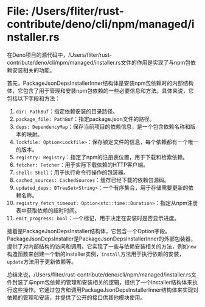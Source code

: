 # File: /Users/fliter/rust-contribute/deno/cli/npm/managed/installer.rs

在Deno项目的源代码中，/Users/fliter/rust-contribute/deno/cli/npm/managed/installer.rs文件的作用是实现了与npm包依赖安装相关的功能。

首先，PackageJsonDepsInstallerInner结构体是安装npm包依赖时的内部结构体，它包含了用于管理和安装npm包依赖的一些必要信息和方法。具体来说，它包括以下字段和方法：

1. `dir: PathBuf`：指定依赖安装的目录路径。
2. `package_file: PathBuf`：指定package.json文件的路径。
3. `deps: DependencyMap`：保存当前项目的依赖信息，是一个包含依赖名称和版本的映射。
4. `lockfile: Option<Lockfile>`：保存锁定文件的信息，每个依赖都有一个唯一的版本。
5. `registry: Registry`：指定了npm的注册表位置，用于下载和检索依赖。
6. `fetcher: Fetcher`：用于实际下载依赖的HTTP客户端。
7. `shell: Shell`：用于执行命令行操作的包装器。
8. `cached_sources: CachedSources`：缓存已经下载的依赖包源码。
9. `updated_deps: BTreeSet<String>`：一个有序集合，用于存储需要更新的依赖名称。
10. `registry_fetch_timeout: Option<std::time::Duration>`：指定从npm注册表中获取依赖的超时时间。
11. `emit_progress: bool`：一个标记，用于决定在安装时是否显示进度。

接着是PackageJsonDepsInstaller结构体，它包含一个Option<PackageJsonDepsInstallerInner>字段。PackageJsonDepsInstaller是PackageJsonDepsInstallerInner的外部包装器，提供了对内部结构的访问和调用。它实现了一些与依赖安装相关的方法，例如`new`构造函数来创建一个新的Installer实例，`install`方法用于执行依赖的安装，`update`方法用于更新依赖等。

总结来说，/Users/fliter/rust-contribute/deno/cli/npm/managed/installer.rs文件封装了与npm包依赖的管理和安装相关的逻辑，提供了一个Installer结构体来执行这些操作。它通过包含和调用PackageJsonDepsInstallerInner结构体来实现对依赖的管理和安装，并提供了公开的接口供其他模块使用。

